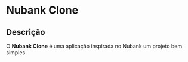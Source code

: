 # Nubank Clone

## Descrição

O **Nubank Clone** é uma aplicação inspirada no Nubank um projeto bem simples
